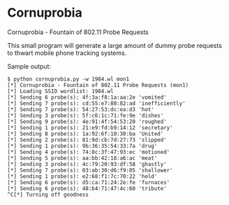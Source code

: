 Cornuprobia
===========

Cornuprobia - Fountain of 802.11 Probe Requests

This small program will generate a large amount of dummy probe requests to thwart mobile phone tracking systems.

Sample output:
```
$ python cornuprobia.py -w 1984.wl mon1
[*] Cornuprobia - Fountain of 802.11 Probe Requests (mon1)
[*] Loading SSID wordlist: 1984.wl
[*] Sending 6 probe(s): 4f:3a:f8:1a:aa:2e 'vomited'
[*] Sending 7 probe(s): cd:55:e7:80:82:ad 'inefficiently'
[*] Sending 7 probe(s): 54:27:53:dc:ea:d3 'hot'
[*] Sending 3 probe(s): 5f:c6:1c:71:fe:9e 'dishes'
[*] Sending 9 probe(s): 4e:91:4f:54:53:20 'roughed'
[*] Sending 1 probe(s): 21:e9:fd:b9:14:12 'secretary'
[*] Sending 8 probe(s): 1a:92:6f:10:30:ba 'United'
[*] Sending 2 probe(s): 81:9d:cb:7d:27:73 'slipped'
[*] Sending 1 probe(s): 9b:36:35:54:33:7a 'drug'
[*] Sending 4 probe(s): 74:8c:3f:47:93:ec 'motioned'
[*] Sending 5 probe(s): aa:bb:42:18:a6:ac 'meat'
[*] Sending 3 probe(s): 4c:79:20:93:df:58 'ghastly'
[*] Sending 7 probe(s): 03:ab:30:d6:f9:05 'shallower'
[*] Sending 1 probe(s): e2:68:f1:7c:70:22 'held'
[*] Sending 6 probe(s): d5:ca:71:24:2e:fe 'furnaces'
[*] Sending 6 probe(s): 48:b4:71:47:4c:60 'tribute'
^C[*] Turning off goodness
```
